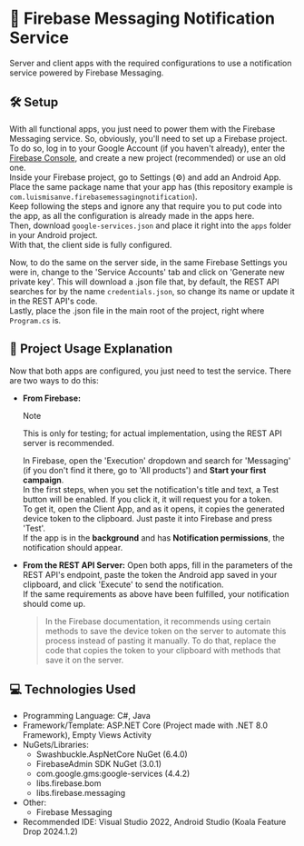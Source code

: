 # 📲 Firebase Messaging Notification Service
Server and client apps with the required configurations to use a notification service powered by Firebase Messaging.

## 🛠️ Setup
With all functional apps, you just need to power them with the Firebase Messaging service. So, obviously, you'll need to set up a Firebase project.  
To do so, log in to your Google Account (if you haven't already), enter the [Firebase Console](https://console.firebase.google.com/), and create a new project (recommended) or use an old one.  
Inside your Firebase project, go to Settings (⚙️) and add an Android App. Place the same package name that your app has (this repository example is `com.luismisanve.firebasemessagingnotification`).  
Keep following the steps and ignore any that require you to put code into the app, as all the configuration is already made in the apps here.  
Then, download `google-services.json` and place it right into the `apps` folder in your Android project.  
With that, the client side is fully configured.  

Now, to do the same on the server side, in the same Firebase Settings you were in, change to the 'Service Accounts' tab and click on 'Generate new private key'. This will download a .json file that, by default, the REST API searches for by the name `credentials.json`, so change its name or update it in the REST API's code.  
Lastly, place the .json file in the main root of the project, right where `Program.cs` is.

## 🚀 Project Usage Explanation
Now that both apps are configured, you just need to test the service. There are two ways to do this:

- **From Firebase:**
  > [!NOTE]
  > This is only for testing; for actual implementation, using the REST API server is recommended.
  
  In Firebase, open the 'Execution' dropdown and search for 'Messaging' (if you don't find it there, go to 'All products') and **Start your first campaign**.  
  In the first steps, when you set the notification's title and text, a Test button will be enabled. If you click it, it will request you for a token.  
  To get it, open the Client App, and as it opens, it copies the generated device token to the clipboard. Just paste it into Firebase and press 'Test'.  
  If the app is in the **background** and has **Notification permissions**, the notification should appear.

- **From the REST API Server:**
  Open both apps, fill in the parameters of the REST API's endpoint, paste the token the Android app saved in your clipboard, and click 'Execute' to send the notification.  
  If the same requirements as above have been fulfilled, your notification should come up.  
  > In the Firebase documentation, it recommends using certain methods to save the device token on the server to automate this process instead of pasting it manually. To do that, replace the code that copies the token to your clipboard with methods that save it on the server.

## 💻 Technologies Used
- Programming Language: C#, Java
- Framework/Template: ASP.NET Core (Project made with .NET 8.0 Framework), Empty Views Activity
- NuGets/Libraries:
  - Swashbuckle.AspNetCore NuGet (6.4.0)
  - FirebaseAdmin SDK NuGet (3.0.1)
  - com.google.gms:google-services (4.4.2)
  - libs.firebase.bom
  - libs.firebase.messaging
- Other:
  - Firebase Messaging
- Recommended IDE: Visual Studio 2022, Android Studio (Koala Feature Drop 2024.1.2)
